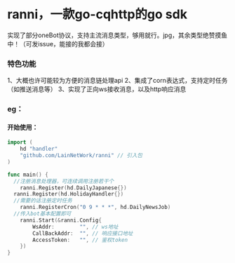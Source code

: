 # ranni，一款go-cqhttp的go sdk

实现了部分oneBot协议，支持主流消息类型，够用就行。jpg，其余类型绝赞摸鱼中！（可发issue，能接的我都会接）

### 特色功能

1、大概也许可能较为方便的消息链处理api
2、集成了corn表达式，支持定时任务（如推送消息等）
3、实现了正向ws接收消息，以及http响应消息

### eg：
#### 开始使用：
```go
import (
	hd "handler"
	"github.com/LainNetWork/ranni" // 引入包
)

func main() {
  //注册消息处理器，可连续调用注册若干个
	ranni.Register(hd.DailyJapanese{})
  ranni.Register(hd.HolidayHandler{})
  //需要的话注册定时任务
	ranni.RegisterCron("0 9 * * *", hd.DailyNewsJob)
  //传入bot基本配置即可
	ranni.Start(&ranni.Config{
		WsAddr:        "", // ws地址
		CallBackAddr:  "", // 响应接口地址
		AccessToken:   "", // 鉴权token
	})
}

```
